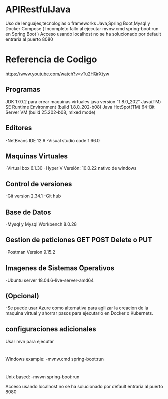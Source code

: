 # APIRestfulJava
Uso de lenguajes,tecnologias o frameworks Java,Spring Boot,Mysql y Docker Compose 
( Incompleto fallo al ejecutar mvnw.cmd spring-boot:run en Spring Boot )
Acceso usando localhost no se ha solucionado por default entraria al puerto 8080

# Referencia de Codigo
https://www.youtube.com/watch?v=vTu2HQrXtyw

## Programas
JDK 17.0.2 para crear maquinas virtuales
java version "1.8.0_202"
Java(TM) SE Runtime Environment (build 1.8.0_202-b08)
Java HotSpot(TM) 64-Bit Server VM (build 25.202-b08, mixed mode)

## Editores
-NetBeans IDE 12.6
-Visual studio code 1.66.0

## Maquinas Virtuales
-Virtual box 6.1.30
-Hyper V Versión: 10.0.22 nativo de windows

## Control de versiones
-Git version 2.34.1
-Git hub

## Base de Datos
-Mysql y Mysql Workbench 8.0.28

## Gestion de peticiones GET POST Delete o PUT
-Postman Version 9.15.2

## Imagenes de Sistemas Operativos
-Ubuntu server 18.04.6-live-server-amd64

## (Opcional)
-Se puede usar Azure como alternativa para agilizar la creacion de la maquina virtual y ahorrar pasos para ejecutarlo en Docker o Kubernets.

## configuraciones adicionales
Usar mvn para ejecutar
#
Windows example:
-mvnw.cmd spring-boot:run
#
Unix based:
-mvwn spring-boot:run 

Acceso usando localhost no se ha solucionado por default entraria al puerto 8080